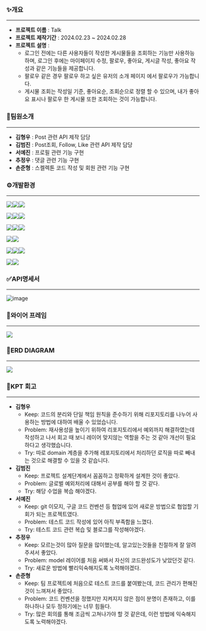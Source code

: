 ### ✨개요
**********************
* **프로젝트 이름** : Talk
* **프로젝트 제작기간** : 2024.02.23 ~ 2024.02.28
* **프로젝트 설명** :
  * 로그인 전에는 다른 사용자들이 작성한 게시물들을 조회하는 기능만 사용하능하며, 로그인 후에는 마이페이지 수정, 팔로우, 좋아요, 게시글 작성, 좋아요 작성과 같은 기능들을 제공합니다.
  * 팔로우 같은 경우 팔로우 하고 싶은 유저의 소개 페이지 에서 팔로우가 가능합니다.
  * 게시물 조회는 작성일 기준, 좋아요순, 조회순으로 정렬 할 수 있으며, 내가 좋아요 표시나 팔로우 한 게시물 또한 조회하는 것이 가능합니다.
### 👷팀원소개
*********************
* **김형우** : Post 관련 API 제작 담당
* **김범진** : Post조회, Follow, Like 관련 API 제작 담당
* **서예진** : 프로필 관련 기능 구현
* **추정우** : 댓글 관련 기능 구현
* **손준형** : 스켈렉톤 코드 작성 및 회원 관련 기능 구현
###  ⚙개발환경
*********************
<img src="https://img.shields.io/badge/Framework-%23121011?style=for-the-badge"><img src="https://img.shields.io/badge/springboot-6DB33F?style=for-the-badge&logo=springboot&logoColor=white"><img src="https://img.shields.io/badge/3.22-515151?style=for-the-badge">

<img src="https://img.shields.io/badge/Build-%23121011?style=for-the-badge"><img src="https://img.shields.io/badge/Gradle-02303A?style=for-the-badge&logo=Gradle&logoColor=white"><img src="https://img.shields.io/badge/8.5-515151?style=for-the-badge">

<img src="https://img.shields.io/badge/Language-%23121011?style=for-the-badge"><img src="https://img.shields.io/badge/java-%23ED8B00?style=for-the-badge&logo=openjdk&logoColor=white"><img src="https://img.shields.io/badge/17-515151?style=for-the-badge">

<img src="https://img.shields.io/badge/Project Encoding-%23121011?style=for-the-badge"><img src="https://img.shields.io/badge/UTF 8-EA2328?style=for-the-badge">

<img src="https://img.shields.io/badge/DataBase-%23121011?style=for-the-badge"><img src="https://img.shields.io/badge/mysql-4479A1?style=for-the-badge&logo=mysql&logoColor=white"><img src="https://img.shields.io/badge/8.3-515151?style=for-the-badge">

<img src="https://img.shields.io/badge/Security-%23121011?style=for-the-badge"><img src="https://img.shields.io/badge/springsecurity-6DB33F?style=for-the-badge&logo=springsecurity&logoColor=white"/>

###  ✅API명세서
*********************
![image](https://github.com/2xception/Outsourcing_Project/assets/154823447/5aa8e928-d8e1-49ac-9f99-b9607f4f28ac)

###  🎨와이어 프레임
*********************
<img src="https://teamsparta.notion.site/image/https%3A%2F%2Fprod-files-secure.s3.us-west-2.amazonaws.com%2F83c75a39-3aba-4ba4-a792-7aefe4b07895%2F3a71b302-a679-47ae-bc67-66e20af18f77%2FUntitled.png?table=block&id=afff0626-c29d-4182-b8fa-ac53bbbbaf50&spaceId=83c75a39-3aba-4ba4-a792-7aefe4b07895&width=2000&userId=&cache=v2"/>

###  🔨ERD DIAGRAM
*********************
<img src="https://teamsparta.notion.site/image/https%3A%2F%2Fprod-files-secure.s3.us-west-2.amazonaws.com%2F83c75a39-3aba-4ba4-a792-7aefe4b07895%2Fd02b9696-dcd8-47e2-a58a-7b96d9389262%2F%25E1%2584%2589%25E1%2585%25B3%25E1%2584%258F%25E1%2585%25B3%25E1%2584%2585%25E1%2585%25B5%25E1%2586%25AB%25E1%2584%2589%25E1%2585%25A3%25E1%2586%25BA_2024-02-28_%25E1%2584%258B%25E1%2585%25A9%25E1%2584%2592%25E1%2585%25AE_3.20.40.png?table=block&id=84fb1391-79f6-4803-afe2-14df4f6cc8ff&spaceId=83c75a39-3aba-4ba4-a792-7aefe4b07895&width=2000&userId=&cache=v2"/>

###  📄KPT 회고
*********************
* **김형우**
  * Keep: 코드의 분리와 단일 책임 원칙을 준수하기 위해 리포지토리를 나누어 사용하는 방법에 대하여 배울 수 있었습니다.
  * Problem: 재사용성을 높이기 위하여 리포지토리에서 예외까지 해결하였는데 작성하고 나서 회고 때 보니 레이어 맞지않는 역할을 주는 것 같아 개선이 필요하다고 생각했습니다.
  * Try: 따로 domain 계층을 추가해 레포지토리에서 처리하던 로직을 따로 빼내는 것으로 해결할 수 있을 것 같습니다.
* **김범진**
  * Keep: 프로젝트 설계단계에서 꼼꼼하고 정확하게 설계한 것이 좋았다.
  * Problem: 글로벌 예외처리에 대해서 공부를 해야 할 것 같다.
  * Try: 해당 수업을 복습 해야겠다.
* **서예진**
  * Keep: git 이모지, 구글 코드 컨벤션 등 협업에 있어 새로운 방법으로 협업할 기회가 되는 프로젝트였다.
  * Problem: 테스트 코드 작성에 있어 아직 부족함을 느꼈다.
  * Try: 테스트 코드 관련 복습 및 블로그를 작성해야겠다.
* **추정우**
  * Keep: 모르는것이 많아 질문을 많이했는데, 알고있는것들을 친절하게 잘 알려주셔서 좋았다.
  * Problem: model 레이어를 처음 써봐서 자신의 코드완성도가 낮았던것 같다.
  * Try: 새로운 방법에 빨리익숙해지도록 노력해야겠다.
* **손준형**
  * Keep: 팀 프로젝트에 처음으로 테스트 코드를 붙여봤는데, 코드 관리가 편해진 것이 느껴져서 좋았다.
  * Problem: 코드 컨벤션을 정했지만 지켜지지 않은 점이 분명이 존재하고, 이를 하나하나 모두 정하기에는 너무 힘들다.
  * Try: 많은 회의를 통해 조금씩 고쳐나가야 할 것 같은데, 이런 방법에 익숙해지도록 노력해야겠다.
